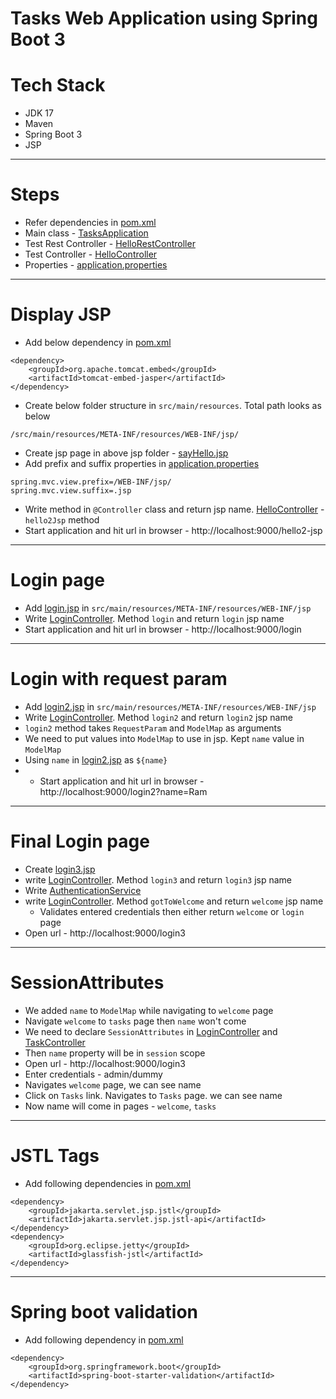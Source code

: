 # Tasks Web Application using Spring Boot 3
# Tech Stack
* JDK 17
* Maven
* Spring Boot 3
* JSP
------
# Steps
* Refer dependencies in [pom.xml](pom.xml)
* Main class - [TasksApplication](src/main/java/com/tasks/TasksAppApplication.java)
* Test Rest Controller - [HelloRestController](src/main/java/com/tasks/controller/HelloRestController.java)
* Test Controller - [HelloController](src/main/java/com/tasks/controller/HelloController.java)
* Properties - [application.properties](src/main/resources/application.properties)
------
# Display JSP
* Add below dependency in [pom.xml](pom.xml)
```
<dependency>
    <groupId>org.apache.tomcat.embed</groupId>
    <artifactId>tomcat-embed-jasper</artifactId>
</dependency>
```
* Create below folder structure in `src/main/resources`. Total path looks as below
```
/src/main/resources/META-INF/resources/WEB-INF/jsp/
```
* Create jsp page in above jsp folder - [sayHello.jsp](src/main/resources/META-INF/resources/WEB-INF/jsp/sayHello.jsp)
* Add prefix and suffix properties in [application.properties](src/main/resources/application.properties)
```
spring.mvc.view.prefix=/WEB-INF/jsp/
spring.mvc.view.suffix=.jsp
```
* Write method in `@Controller` class and return jsp name. [HelloController](src/main/java/com/tasks/controller/HelloController.java) - `hello2Jsp` method
* Start application and hit url in browser - http://localhost:9000/hello2-jsp
------
# Login page
* Add [login.jsp](src/main/resources/META-INF/resources/WEB-INF/jsp/login.jsp) in `src/main/resources/META-INF/resources/WEB-INF/jsp`
* Write [LoginController](src/main/java/com/tasks/controller/LoginController.java). Method `login` and return `login` jsp name
* Start application and hit url in browser - http://localhost:9000/login
------
# Login with request param
* Add [login2.jsp](src/main/resources/META-INF/resources/WEB-INF/jsp/login2.jsp) in `src/main/resources/META-INF/resources/WEB-INF/jsp`
* Write [LoginController](src/main/java/com/tasks/controller/LoginController.java). Method `login2` and return `login2` jsp name
* `login2` method takes `RequestParam` and `ModelMap` as arguments
* We need to put values into `ModelMap` to use in jsp. Kept `name` value in `ModelMap`
* Using `name` in [login2.jsp](src/main/resources/META-INF/resources/WEB-INF/jsp/login2.jsp) as `${name}`
* * Start application and hit url in browser - http://localhost:9000/login2?name=Ram
------
# Final Login page
* Create [login3.jsp](src/main/resources/META-INF/resources/WEB-INF/jsp/login3.jsp)
* write [LoginController](src/main/java/com/tasks/controller/LoginController.java). Method `login3` and return `login3` jsp name
* Write [AuthenticationService](src/main/java/com/tasks/service/AuthenticationService.java)
* write [LoginController](src/main/java/com/tasks/controller/LoginController.java). Method `gotToWelcome` and return `welcome` jsp name
  * Validates entered credentials then either return `welcome` or `login` page
* Open url - http://localhost:9000/login3
------
# SessionAttributes
* We added `name` to `ModelMap` while navigating to `welcome` page
* Navigate `welcome` to `tasks` page then `name` won't come
* We need to declare `SessionAttributes` in [LoginController](src/main/java/com/tasks/controller/LoginController.java) and [TaskController](src/main/java/com/tasks/controller/TaskController.java)
* Then `name` property will be in `session` scope
* Open url - http://localhost:9000/login3
* Enter credentials - admin/dummy
* Navigates `welcome` page, we can see name
* Click on `Tasks` link. Navigates to `Tasks` page. we can see name
* Now name will come in pages - `welcome`, `tasks`
------
# JSTL Tags
* Add following dependencies in [pom.xml](pom.xml)
```
<dependency>
    <groupId>jakarta.servlet.jsp.jstl</groupId>
    <artifactId>jakarta.servlet.jsp.jstl-api</artifactId>
</dependency>
<dependency>
    <groupId>org.eclipse.jetty</groupId>
    <artifactId>glassfish-jstl</artifactId>
</dependency>
```
------
# Spring boot validation
* Add following dependency in [pom.xml](pom.xml)
```
<dependency>
    <groupId>org.springframework.boot</groupId>
    <artifactId>spring-boot-starter-validation</artifactId>
</dependency>
```
